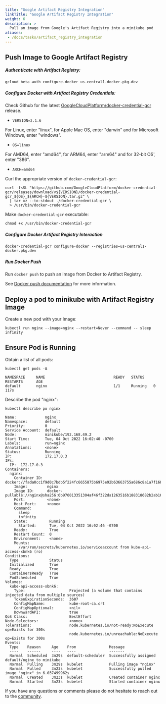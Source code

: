 ```yaml
---
title: "Google Artifact Registry Integration"
linkTitle: "Google Artifact Registry Integration"
weight: 6
description: >
  Pull an image from Google's Artifact Registry into a minikube pod
aliases:
 - /docs/tasks/artifact_registry_integration
---
```


## Push Image to Google Artifact Registry

##### Authenticate with Artifact Registry:

`gcloud beta auth configure-docker us-central1-docker.pkg.dev`

##### Configure Docker with Artifact Registry Credentials:

Check Github for the latest [GoogleCloudPlatform/docker-credential-gcr](https://github.com/GoogleCloudPlatform/docker-credential-gcr/releases) release.

 - `VERSION=2.1.6`

For Linux, enter "linux", for Apple Mac OS, enter "darwin" and for Microsoft Windows, enter "windows".

 - `OS=linux`

For AMD64, enter "amd64", for ARM64, enter "arm64" and for 32-bit OS', enter "386".

 - `ARCH=amd64`

 Curl the appropriate version of `docker-credential-gcr`:

```
curl -fsSL "https://github.com/GoogleCloudPlatform/docker-credential-gcr/releases/download/v${VERSION}/docker-credential-gcr_${OS}_${ARCH}-${VERSION}.tar.gz" \
  | tar xz --to-stdout ./docker-credential-gcr \
  > /usr/bin/docker-credential-gcr
```

Make `docker-credential-gcr` executable:

`chmod +x /usr/bin/docker-credential-gcr`

##### Configure Docker Artifact Registry Interaction

`docker-credential-gcr configure-docker --registries=us-central1-docker.pkg.dev`

##### Run Docker Push

Run `docker push` to push an image from Docker to Artifact Registry.

See [Docker push documentation](https://docs.docker.com/engine/reference/commandline/push/) for more information.

## Deploy a pod to minikube with Artifact Registry Image

Create a new pod with your Image:
```
kubectl run nginx --image=nginx --restart=Never --command -- sleep infinity
```

## Ensure Pod is Running

Obtain a list of all pods:

```
kubectl get pods -A
```

```
NAMESPACE     NAME                               READY   STATUS    RESTARTS      AGE
default       nginx                              1/1     Running   0             117s
```

Describe the pod "nginx":
```
kubectl describe po nginx
```

```
Name:             nginx
Namespace:        default
Priority:         0
Service Account:  default
Node:             minikube/192.168.49.2
Start Time:       Tue, 04 Oct 2022 16:02:40 -0700
Labels:           run=nginx
Annotations:      <none>
Status:           Running
IP:               172.17.0.3
IPs:
  IP:  172.17.0.3
Containers:
  nginx:
    Container ID:  docker://fada0cc1f9d0c7bdb5f224fc6655875b6975e92b63663755a686c8a1a7f168e6
    Image:         nginx
    Image ID:      docker-pullable://nginx@sha256:0b970013351304af46f322da1263516b188318682b2ab1091862497591189ff1
    Port:          <none>
    Host Port:     <none>
    Command:
      sleep
      infinity
    State:          Running
      Started:      Tue, 04 Oct 2022 16:02:46 -0700
    Ready:          True
    Restart Count:  0
    Environment:    <none>
    Mounts:
      /var/run/secrets/kubernetes.io/serviceaccount from kube-api-access-xbnk6 (ro)
Conditions:
  Type              Status
  Initialized       True
  Ready             True
  ContainersReady   True
  PodScheduled      True
Volumes:
  kube-api-access-xbnk6:
    Type:                    Projected (a volume that contains injected data from multiple sources)
    TokenExpirationSeconds:  3607
    ConfigMapName:           kube-root-ca.crt
    ConfigMapOptional:       <nil>
    DownwardAPI:             true
QoS Class:                   BestEffort
Node-Selectors:              <none>
Tolerations:                 node.kubernetes.io/not-ready:NoExecute op=Exists for 300s
                             node.kubernetes.io/unreachable:NoExecute op=Exists for 300s
Events:
  Type    Reason     Age    From               Message
  ----    ------     ----   ----               -------
  Normal  Scheduled  3m29s  default-scheduler  Successfully assigned default/nginx to minikube
  Normal  Pulling    3m29s  kubelet            Pulling image "nginx"
  Normal  Pulled     3m23s  kubelet            Successfully pulled image "nginx" in 6.037499962s
  Normal  Created    3m23s  kubelet            Created container nginx
  Normal  Started    3m23s  kubelet            Started container nginx
```

If you have any questions or comments please do not hesitate to reach out to the [community](http://localhost:1313/community/).
